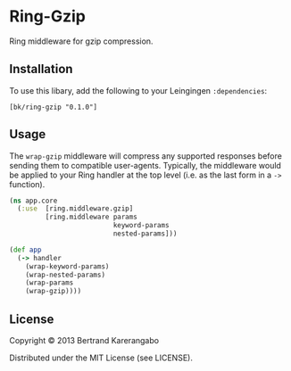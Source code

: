 # Ring-Gzip

Ring middleware for gzip compression.

## Installation

To use this libary, add the following to your Leingingen `:dependencies`:

    [bk/ring-gzip "0.1.0"]

## Usage

The `wrap-gzip` middleware will compress any supported responses before
sending them to compatible user-agents. Typically, the middleware would
be applied to your Ring handler at the top level (i.e. as the last form
in a `->` function).

```clojure
(ns app.core
  (:use  [ring.middleware.gzip]
         [ring.middleware params
                          keyword-params
                          nested-params]))

(def app
  (-> handler
    (wrap-keyword-params)
    (wrap-nested-params)
    (wrap-params
    (wrap-gzip))))
```

## License

Copyright © 2013 Bertrand Karerangabo

Distributed under the MIT License (see LICENSE).
